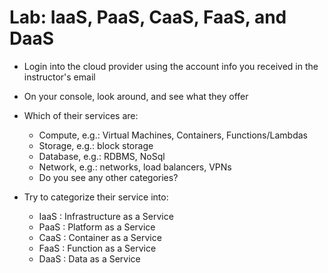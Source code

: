 # Lab: IaaS, PaaS, CaaS, FaaS, and DaaS

* Login into the cloud provider using the account info you received in the instructor's email


* On your console, look around, and see what they offer


* Which of their services are:
  * Compute, e.g.: Virtual Machines, Containers, Functions/Lambdas
  * Storage, e.g.: block storage
  * Database, e.g.: RDBMS, NoSql
  * Network, e.g.: networks, load balancers, VPNs
  * Do you see any other categories?


* Try to categorize their service into:
  * IaaS : Infrastructure as a Service
  * PaaS : Platform as a Service
  * CaaS : Container as a Service
  * FaaS : Function as a Service
  * DaaS : Data as a Service